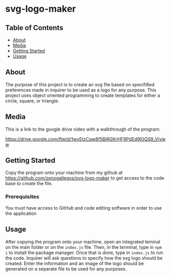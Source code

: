 # svg-logo-maker

## Table of Contents

- [About](#about)
- [Media](#media)
- [Getting Started](#getting_started)
- [Usage](#usage)

## About <a name = "about"></a>

The purpose of this project is to create an svg file based on specifi8ed preferences made in inquirer to be used as a logo for any purpose. This project uses object oriented programming to create templates for either a circle, square, or triangle.

## Media <a name = "media"></a>

This is a link to the google drive video with a walkthrough of the program:

https://drive.google.com/file/d/1wyEtzCaw8f5BjRGKrHF9PdEd9lGQS9_V/view

## Getting Started <a name = "getting_started"></a>

Copy the program onto your machine from my github at https://github.com/zenogallegos/svg-logo-maker to get access to the code base to create the file.

### Prerequisites

You must have access to GitHub and code editing software in order to use the application

## Usage <a name = "usage"></a>

After copying the program onto your machine, open an integrated teminal on the main folder or on the `index.js` file. Then, in the terminal, type in `npm i` to install the package manager. Once that is done, type in `index.js` to run the code. Inquirer will ask questions to specify how the svg logo should be created. Enter the information and an image of the logo should be generated on a separate file to be used for any purposes.
